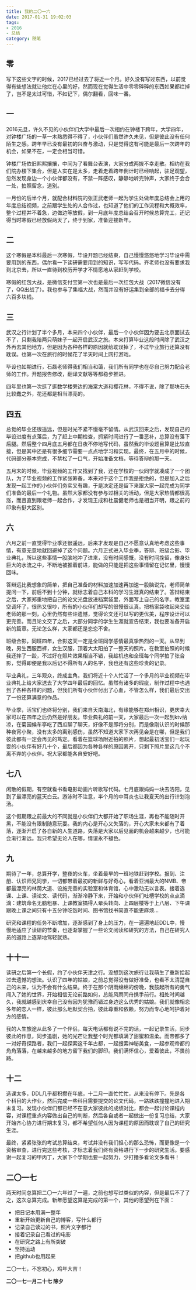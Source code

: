```yaml
---
title: 我的二〇一六
date: 2017-01-31 19:02:03
tags: 
- 2016 
- 总结
category: 随笔
---
```


## 零
写下这些文字的时候，2017已经过去了将近一个月。好久没有写过东西，以前觉得有些想法就让他烂在心里的好，然而现在觉得生活中零零碎碎的东西如果都烂掉了，岂不是太过可惜，不如记下，偶尔翻看，回味一番。

<!--more-->

## 一
2016元旦，许久不见的小伙伴们大学中最后一次相约在钟楼下跨年，大学四年，对钟楼广场的一草一木熟悉得不得了，小伙伴们虽然许久未见，但是彼此没有任何陌生之感。跨年早已没有最初的兴奋与激动，只是觉得这有可能是最后一次跨年的机会，如果不在，一定会相当可惜。

钟楼广场依旧熙熙攘攘，中间为了看舞台表演，大家分成两拨不幸走散。相约在我们院办楼下集合，但是人实在是太多，走着走着跨年倒计时已经响起，驻足观望，忽然发现身边一个小伙伴都没有，不禁一阵感叹，静静地听完钟声，大家终于会合一处，拍照留念，道别。

一月份的后半个月，就配合材料院的张正武老师一起为学生处做年度总结会上用的年度总结视频，之前跟学生处的人合作过，也知道了他们的工作流程和大概效率，整个过程并不着急，边做边等放假，到一月底年度总结会召开时候总算完工，还记得当时寒假已经放假两天了，终于到家，准备迎接新年。

## 二
这个寒假是本科最后一次寒假，毕设开题已经结束，自己慢慢悠悠地学习毕设中需要用到的东西，偶尔看一下读研需要用到的知识，写写代码。齐老师也没有要求我到北京去，所以一直待到校历开学才不情愿地从家赶到学校。

寒假的红包大战，是微信支付宝第一次也是最后一次红包大战（2017微信没有了，QQ出战了）。我也参与了集福大战，然而并没有好运集到全部的福卡去分得六百多块钱。

## 三
武汉之行计划了半个多月，本来四个小伙伴，最后一个小伙伴因为要去北京面试去不了，只剩我陪两只萌妹子一起开启武汉之旅。本来打算毕业这段时间除了武汉之外再去其他地方，但是因为各种各样的原因就给耽误掉了，不过毕业旅行还算没有耽误。也第一次在旅行的时候花了半天时间上网打游戏。

毕设也如期进行，石磊老师得我们相当和蔼，我们所有同学也在尽自己努力配合老师的工作。开题报告修改，翻译文献等等都稳步推进。

四年里也第一次逛了逛数学楼旁边的海棠大道和樱花林，不得不说，除了那块石头比较蠢之外，花还都是相当漂亮的。

## 四五
总觉的毕业还很遥远，但是时光不紧不慢毫不留情。从武汉回来之后，发现自己的毕设进度有点落后，为了赶上中期检查，抓紧时间进行了一番恶补，总算没有落下后腿。然后整个四月底五月都在日夜不停地写代码，虽然我的毕设题目算是比较直接，但是其中还是有很多细节需要一点点地学习和实现。最终，在五月中的时候，代码部分基本完成，不禁松了一口气，开始准备文档，等待答辩的那一天。

五月末的时候，毕业视频的工作又找到了我，还在学校的一伙同学就凑成了一个团队，为了毕业视频的工作紧张筹备。本来对于这个工作我是拒绝的，但是加入之后发现一起工作的小伙伴们务实又有趣，于是决定还是留下来跟大家一起完成为同学们准备的最后一个礼物。虽然大家都没有参与过相关的活动，但是大家热情都很高涨，而且直到跟老师一起合作，才发现王成和杜晨健老师也是相当开明，跟之前的印象有挺大区别。

## 六
六月之前一直觉得毕业季还很遥远，后来才发现是自己不愿意认真地考虑这些事情，有意无意地就回避掉了这个问题。六月正式进入毕业季，答辩、班级合影、毕业典礼，所以这些事情一股脑地冲了进来，没有时间感慨，没有时间挽留，像身处巨大的水流之中，不断地被推着前进，能做的只能是把这些事情留在记忆里，慢慢回味。

答辩远比我想象的简单，把自己准备的材料加速加速再加速一股脑说完，老师简单提问一下，前后不到十分钟，就标志着自己本科的学习生涯真的结束了。答辩结束之后，大家郑重地把自己的论文光盘放进档案袋里，外面写上自己的名字。教室里空调坏了，很热又很吵，所有的小伙伴们却写的很慢很认真。把档案袋收起来交给老师的那一刻，心里仍然有些许遗憾，觉得论文还可以写的更优美，程序设计可以更完善。而且论文交了之后，大部分同学的学生生涯就宣告结束，我也要准备开启新的篇章。无论怎么样，大家都还是恋恋不舍。

班级合影，同班四年，合影这天一定是全班同学感情最真挚热烈的一天。从早到晚，男生西服西裤，女生汉服，顶着大太阳拍了一整天的照片。在教室拍照的时候我还摔了一跤，不过好在照片效果相当不错，我趁机也和全班每个同学拍了张合影，觉得即便是我以后记不得所有人的名字，我也还有这些珍贵的记录。

毕业典礼，三年观众，终成主角。我们将近十个人忙活了一个多月的毕业视频在毕业典礼上给大家送去了大学四年最后的回忆。虽然有诸多的瑕疵，制作过程中也遇到了各种各样的问题，但我们所有小伙伴付出了心血，不管怎么样，我们最后交出了一份还算满意的作品。

毕业季，活宝们也终将分别，我们来自天南海北，有缘能够在郑州相识，更庆幸大家可以在四年之后仍然是好朋友。毕业典礼的前一天，大家最后一次一起到ktv纳凉，在菊园候车亭吃了西瓜聊了聊天，好像不是即将分别，而是像刚认识的时候那种夜宵小聚，没有太多的离别感伤，虽然不知道大家下次再见会是在哪，但是我们彼此都有一定会再见的笃定。看着在篮球场附近拍的照片，想起最初活宝们一起玩耍的小伙伴有好几十个，最后都因为各种各样的原因离开，只剩下照片里这几个不离不弃的小伙伴。祝大家都能各自安好吧。

## 七八
闲散的假期，有空就看书看电影动画片听歌写代码。七月底跟妈妈一块去洛阳，见到了最漂亮的蓝天白云。游泳时不注意，半个月的中耳炎也让我夏天的出行计划泡汤。

这个假期跟之前最大的不同就是小伙伴们大都开始了职场生涯，再也不能随时开黑，不能没有限制随意玩耍。我的内心是开心又失落的，开心大家未来都有了着落，逐渐开启了各自新的人生道路，失落是大家以后见面的机会越来越少，也可能会渐行渐远。我只希望无论人在哪，情谊永不褪色。

## 九
期待了一年，总算开学，整夜的火车，坐着最早的一班地铁赶到学校。报到、注册、认识师兄同学，一切都带着最初的新鲜与好奇心，看着亚洲最大的NMB、帝都最漂亮的林荫大道、设施完善的实验室和体育馆，心中激动无以言表。接着选课、上课、读论文、读代码，渐渐冷静下来，开始和小伙伴们吐槽学校的点点滴滴：建筑命名无脑粗暴、上课教室搞得人晕头转向、上四层楼等于上八层、下午课跟晚上课之间只有十五分钟吃饭时间、图书馆找书简直不能更麻烦…

研究和课程的任务不断增加，逐渐感到了身上的压力，在一遍遍地赶DDL中，慢慢地适应了读研的节奏，也逐渐掌握了一些论文阅读和研究的方法，自己在研究人员的道路上逐渐地驾轻就熟。

## 十十一
读研之后第一个长假，约了小伙伴天津之行。没想到这次旅行让我萌生了重新拾起过去遗憾的想法。认识了四年的姑娘，之前总觉得没有做好准备，也看不太清楚自己的未来，认为不会有什么结果。终于在那个阴雨绵绵的傍晚，我鼓起所有的勇气闯入了她的世界，开始相信无论前路如何，总能风雨同舟携手前行。相处时间越久，我就越感到庆幸自己没有因为犹豫而错过身边这么优秀的姑娘。我们就像相恋多年的恋人一样，彼此那么地默契合拍，彼此尊重和依赖，努力而专心地呵护着对方的感情。

我的人生旅途从此多了一个伴侣，每天电话都有说不完的话，一起记录生活，同步彼此的作息，同步追剧，她的光芒让我整个时光都填满了甜蜜和温柔。而帝都多了一对好奇探路者，我们一起探索这千年古都，一起搜索神秘美食，一起参观帝都的角角落落，在越来越多的地方留下我们的脚印。我们满怀信心，爱着彼此，不畏前路。

## 十二
选课太多，DDL几乎都积攒在年底，十二月一直忙忙忙，从来没有停下。先是各个科目的大作业，然后完成一些科目需要提交的论文代码，一路跌跌撞撞地进入期末复习。发现小伙伴们都已经不在意大家彼此的成绩对比，都会一起讨论课程内容，对课程重点内容做出自己的判断，然后各自或者一起做出一份复习总结，大家开始齐心协力进行期末复习，都不希望任何人因为课程的原因而耽误了自己的研究生涯。

最终，紧紧张张的考试总算结束，考试并没有我们担心的那么恐怖，而更像是一个资格审查，进行完这些考核，才标志着我们终有资格进行下一步的研究生活。要感谢一起复习的甲丙丁，大家下个学期也要一起努力，少打撸多看论文多看书！

## 二〇一七
两天时间总算把二〇一六年过了一遍，之前也想写过类似的内容，但是最后不了了之，这次总算完成。新年愿望这算是完成的第一个，其他的愿望列在下面：

- 把日记本用满一整年
- 重新开始更新自己的博客，写什么都行
- 记录自己读过的书，照片文字都行
- 接着记录自己看过的电影
- 在研究之路上有所突破
- 坚持运动
- 把github也用起来

二〇一七，不忘初心，鸡年大吉！

**二〇一七一月二十七 除夕**
